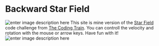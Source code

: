 # Backward Star Field
![enter image description here](https://shiffman.net/images/train.png)
This site is mine version of the [Star Field](https://thecodingtrain.com/CodingChallenges/001-starfield.html) code challenge from [The Coding Train](https://thecodingtrain.com/).
You can controll the velocity and rotation with the mouse or arrow keys. Have fun with it!
![enter image description here](https://i.imgur.com/orgx3Ia.png)

